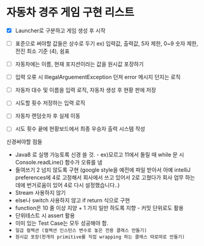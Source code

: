 # 자동차 경주 게임 구현 리스트

- [x]  Launcher로 구분하고 게임 생성 후 시작
- [ ]  표준으로 써야할 값들은 상수로 두기 ex) 입력값, 출력값, 5자 제한, 0~9 숫자 제한, 전진 최소 기준 (4), 쉼표
- [ ]  자동차에는 이름, 현재 포지션이라는 값을 원시값 포장하기 
- [ ]  입력 오류 시 IllegalArguementException 던져 error 메시지 던지는 로직
- [ ]  자동차 대수 및 이름을 입력 로직, 자동차 생성 후 현황 판에 저장
- [ ]  시도할 횟수 저장하는 입력 로직
- [ ]  자동차 랜덤숫자 후 실제 이동
- [ ]  시도 횟수 끝에 현황보드에서 최종 우승자 출력 시스템 작성


신경써야할 점들

- Java8 로 실행 가능토록 신경 쓸 것. - ex)모르고 11에서 돌릴 때 while 문 시 Console.readLine() 함수가 오류를 냄
- 들여쓰기 2 넘지 않도록 구현 (google style을 예전에 파일 받아서 아예 intelliJ preferences에 4로 고정해서 회사에서 쓰고 있어서 2로 고쳤다가 회사 업무 하는 데에 번거로움이 있어 4로 다시 설정했습니다..)
- Stream 사용하지 않기
- else나 switch 사용하지 않고 if return  식으로 구현
- function은 10 줄 이상 지양 + 1 가지 일만 하도록 지향 - 커밋 단위로도 활용
- 단위테스트 시 assert 활용
- 이미 있는 Test Case는 모두 성공해야 함.
- `일급 컬렉션 (컬렉션 인스턴스 변수로 놓은 전용 클래스 만들기)`
- `원시값 포장(한개의 primitive를 직접 wrapping 하는 클래스 따로따로 만들기)`
